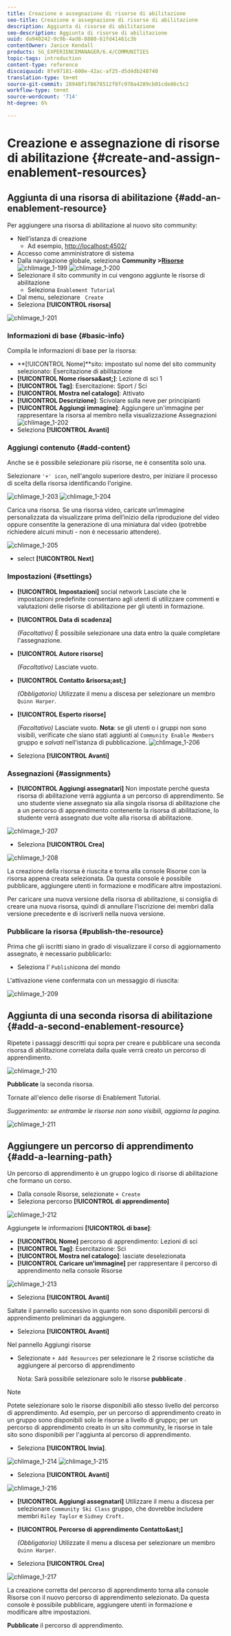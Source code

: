 ```yaml
---
title: Creazione e assegnazione di risorse di abilitazione
seo-title: Creazione e assegnazione di risorse di abilitazione
description: Aggiunta di risorse di abilitazione
seo-description: Aggiunta di risorse di abilitazione
uuid: da940242-0c9b-4ad8-8880-61fd41461c3b
contentOwner: Janice Kendall
products: SG_EXPERIENCEMANAGER/6.4/COMMUNITIES
topic-tags: introduction
content-type: reference
discoiquuid: 8fe97181-600e-42ac-af25-d5d4db248740
translation-type: tm+mt
source-git-commit: 28948f1f8678512f8fc970a4289cb01cde86c5c2
workflow-type: tm+mt
source-wordcount: '714'
ht-degree: 6%

---
```



# Creazione e assegnazione di risorse di abilitazione {#create-and-assign-enablement-resources}

## Aggiunta di una risorsa di abilitazione {#add-an-enablement-resource}

Per aggiungere una risorsa di abilitazione al nuovo sito community:

* Nell’istanza di creazione
   * Ad esempio, [http://localhost:4502/](Http://localhost:4503/)
* Accesso come amministratore di sistema
* Dalla navigazione globale, seleziona **Community >[Risorse](resources.md)**   ![chlimage_1-199](assets/chlimage_1-199.png)
   ![chlimage_1-200](assets/chlimage_1-200.png)
* Selezionare il sito community in cui vengono aggiunte le risorse di abilitazione
   * Seleziona `Enablement Tutorial`
* Dal menu, selezionare ` Create`
* Seleziona **[!UICONTROL risorsa]**

![chlimage_1-201](assets/chlimage_1-201.png)

### Informazioni di base {#basic-info}

Compila le informazioni di base per la risorsa:

* **[!UICONTROL Nome]**sito:
impostato sul nome del sito community selezionato: Esercitazione di abilitazione
* **[!UICONTROL Nome risorsa&amp;ast;]**: Lezione di sci 1
* **[!UICONTROL Tag]**: Esercitazione: Sport / Sci
* **[!UICONTROL Mostra nel catalogo]**: Attivato
* **[!UICONTROL Descrizione]**: Scivolare sulla neve per principianti
* **[!UICONTROL Aggiungi immagine]**: Aggiungere un&#39;immagine per rappresentare la risorsa al membro nella visualizzazione Assegnazioni
   ![chlimage_1-202](assets/chlimage_1-202.png)
* Seleziona **[!UICONTROL Avanti]**

### Aggiungi contenuto {#add-content}

Anche se è possibile selezionare più risorse, ne è consentita solo una.

Selezionare `'+' icon`, nell&#39;angolo superiore destro, per iniziare il processo di scelta della risorsa identificando l&#39;origine.

![chlimage_1-203](assets/chlimage_1-203.png) ![chlimage_1-204](assets/chlimage_1-204.png)

Carica una risorsa. Se una risorsa video, caricate un’immagine personalizzata da visualizzare prima dell’inizio della riproduzione del video oppure consentite la generazione di una miniatura dal video (potrebbe richiedere alcuni minuti - non è necessario attendere).

![chlimage_1-205](assets/chlimage_1-205.png)

* select **[!UICONTROL Next]**

### Impostazioni {#settings}

* **[!UICONTROL Impostazioni]** social network Lasciate che le impostazioni predefinite consentano agli utenti di utilizzare commenti e valutazioni delle risorse di abilitazione per gli utenti in formazione.
* **[!UICONTROL Data di scadenza]**

   *(Facoltativo)* È possibile selezionare una data entro la quale completare l&#39;assegnazione.
* **[!UICONTROL Autore risorse]**

   *(Facoltativo)* Lasciate vuoto.
* **[!UICONTROL Contatto &amp;risorsa;ast;]**

   *(Obbligatorio)* Utilizzate il menu a discesa per selezionare un membro `Quinn Harper`.
* **[!UICONTROL Esperto risorse]**

   *(Facoltativo)* Lasciate vuoto.
   **Nota**: se gli utenti o i gruppi non sono visibili, verificate che siano stati aggiunti al `Community Enable Members` gruppo e *salvati* nell’istanza di pubblicazione.
   ![chlimage_1-206](assets/chlimage_1-206.png)
* Seleziona **[!UICONTROL Avanti]**

### Assegnazioni {#assignments}

* **[!UICONTROL Aggiungi assegnatari]** Non impostate perché questa risorsa di abilitazione verrà aggiunta a un percorso di apprendimento. Se uno studente viene assegnato sia alla singola risorsa di abilitazione che a un percorso di apprendimento contenente la risorsa di abilitazione, lo studente verrà assegnato due volte alla risorsa di abilitazione.

![chlimage_1-207](assets/chlimage_1-207.png)

* Seleziona **[!UICONTROL Crea]**

![chlimage_1-208](assets/chlimage_1-208.png)

La creazione della risorsa è riuscita e torna alla console Risorse con la risorsa appena creata selezionata. Da questa console è possibile pubblicare, aggiungere utenti in formazione e modificare altre impostazioni.

Per caricare una nuova versione della risorsa di abilitazione, si consiglia di creare una nuova risorsa, quindi di annullare l’iscrizione dei membri dalla versione precedente e di iscriverli nella nuova versione.

### Pubblicare la risorsa {#publish-the-resource}

Prima che gli iscritti siano in grado di visualizzare il corso di aggiornamento assegnato, è necessario pubblicarlo:

* Seleziona l’ `Publish`icona del mondo

L&#39;attivazione viene confermata con un messaggio di riuscita:

![chlimage_1-209](assets/chlimage_1-209.png)

## Aggiunta di una seconda risorsa di abilitazione {#add-a-second-enablement-resource}

Ripetete i passaggi descritti qui sopra per creare e pubblicare una seconda risorsa di abilitazione correlata dalla quale verrà creato un percorso di apprendimento.

![chlimage_1-210](assets/chlimage_1-210.png)

**Pubblicate** la seconda risorsa.

Tornate all&#39;elenco delle risorse di Enablement Tutorial.

*Suggerimento: se entrambe le risorse non sono visibili, aggiorna la pagina.*

![chlimage_1-211](assets/chlimage_1-211.png)

## Aggiungere un percorso di apprendimento {#add-a-learning-path}

Un percorso di apprendimento è un gruppo logico di risorse di abilitazione che formano un corso.

* Dalla console Risorse, selezionate `+ Create`
* Seleziona percorso **[!UICONTROL di apprendimento]**

![chlimage_1-212](assets/chlimage_1-212.png)

Aggiungete le informazioni **[!UICONTROL di base]**:

* **[!UICONTROL Nome]** percorso di apprendimento: Lezioni di sci
* **[!UICONTROL Tag]**: Esercitazione: Sci
* **[!UICONTROL Mostra nel catalogo]**: lasciate deselezionata
* **[!UICONTROL Caricare un’immagine]** per rappresentare il percorso di apprendimento nella console Risorse

![chlimage_1-213](assets/chlimage_1-213.png)

* Seleziona **[!UICONTROL Avanti]**

Saltate il pannello successivo in quanto non sono disponibili percorsi di apprendimento preliminari da aggiungere.

* Seleziona **[!UICONTROL Avanti]**

Nel pannello Aggiungi risorse

* Selezionate `+ Add Resources` per selezionare le 2 risorse sciistiche da aggiungere al percorso di apprendimento

   Nota: Sarà possibile selezionare solo le risorse **pubblicate** .

>[!NOTE]
>
>Potete selezionare solo le risorse disponibili allo stesso livello del percorso di apprendimento. Ad esempio, per un percorso di apprendimento creato in un gruppo sono disponibili solo le risorse a livello di gruppo; per un percorso di apprendimento creato in un sito community, le risorse in tale sito sono disponibili per l&#39;aggiunta al percorso di apprendimento.

* Seleziona **[!UICONTROL Invia]**.

![chlimage_1-214](assets/chlimage_1-214.png) ![chlimage_1-215](assets/chlimage_1-215.png)

* Seleziona **[!UICONTROL Avanti]**

![chlimage_1-216](assets/chlimage_1-216.png)

* **[!UICONTROL Aggiungi assegnatari]** Utilizzare il menu a discesa per selezionare 
`Community Ski Class` gruppo, che dovrebbe includere membri `Riley Taylor` e `Sidney Croft.`

* **[!UICONTROL Percorso di apprendimento Contatto&amp;ast;]**

   *(Obbligatorio)* Utilizzate il menu a discesa per selezionare un membro `Quinn Harper`.

* Seleziona **[!UICONTROL Crea]**

![chlimage_1-217](assets/chlimage_1-217.png)

La creazione corretta del percorso di apprendimento torna alla console Risorse con il nuovo percorso di apprendimento selezionato. Da questa console è possibile pubblicare, aggiungere utenti in formazione e modificare altre impostazioni.

**Pubblicate** il percorso di apprendimento.

